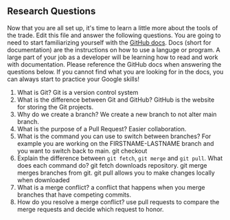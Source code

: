 ## Research Questions 

Now that you are all set up, it's time to learn a little more about the tools of the trade. Edit this file and answer the following questions. You are going to need to start familiarizing yourself with the [GitHub docs](https://docs.github.com/en). Docs (short for documentation) are the instructions on how to use a languge or program. A large part of your job as a developer will be learning how to read and work with documentation. Please reference the GitHub docs when answering the questions below. If you cannot find what you are looking for in the docs, you can always start to practice your Google skills!

1. What is Git?
Git is a version control system 
2. What is the difference between Git and GitHub?
GitHub is the website for storing the Git projects. 
3. Why do we create a branch?
We create a new branch to not alter main branch.
4. What is the purpose of a Pull Request?
Easier collaboration.
5. What is the command you can use to switch between branches? For example you are working on the FIRSTNAME-LASTNAME branch and you want to switch back to main.
git checkout
6. Explain the difference between `git fetch`, `git merge` and `git pull`. What does each command do?
git fetch downloads repository. git merge merges branches from git. git pull allows you to make changes locally when downloaded
7. What is a merge conflict?
a conflict that happens when you merge branches that have competing commits. 
8. How do you resolve a merge conflict?
use pull requests to compare the merge requests and decide which request to honor. 
